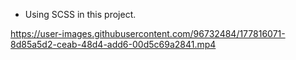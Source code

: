 * Using SCSS in this project.

https://user-images.githubusercontent.com/96732484/177816071-8d85a5d2-ceab-48d4-add6-00d5c69a2841.mp4

